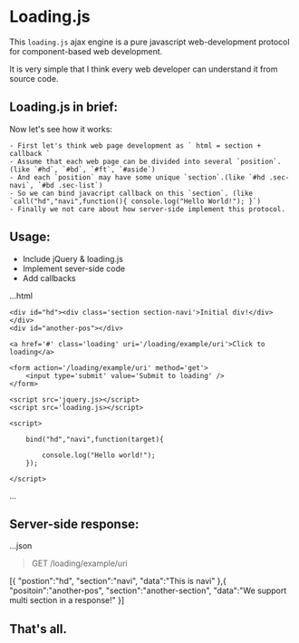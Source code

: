Loading.js
==========

This `loading.js` ajax engine is a pure javascript web-development protocol for component-based web development.

It is very simple that I think every web developer can understand it from source code.

## Loading.js in brief:

Now let's see how it works:

	- First let's think web page development as ` html = section + callback `
	- Assume that each web page can be divided into several `position`. (like `#hd`, `#bd`, `#ft`, `#aside`)
	- And each `position` may have some unique `section`.(like `#hd .sec-navi`, `#bd .sec-list`)
	- So we can bind javacript callback on this `section`. (like `call("hd","navi",function(){ console.log("Hello World!"); }`)
	- Finally we not care about how server-side implement this protocol.

## Usage:

- Include jQuery & loading.js
- Implement sever-side code
- Add callbacks

...html


	<div id="hd"><div class='section section-navi'>Initial div!</div></div>
	<div id="another-pos"></div>

	<a href='#' class='loading' uri='/loading/example/uri'>Click to loading</a>

	<form action='/loading/example/uri' method='get'>
		<input type='submit' value='Submit to loading' />
	</form>

	<script src='jquery.js></script>
	<script src='loading.js></script>

	<script>

		bind("hd","navi",function(target){

			console.log("Hello world!");
		});

	</script>

...


## Server-side response:

...json

> GET /loading/example/uri

[{
	"postion":"hd",
	"section":"navi",
	"data":"This is navi"
},{
	"positoin":"another-pos",
	"section":"another-section",
	"data":"We support multi section in a response!"
}]


## That's all.

